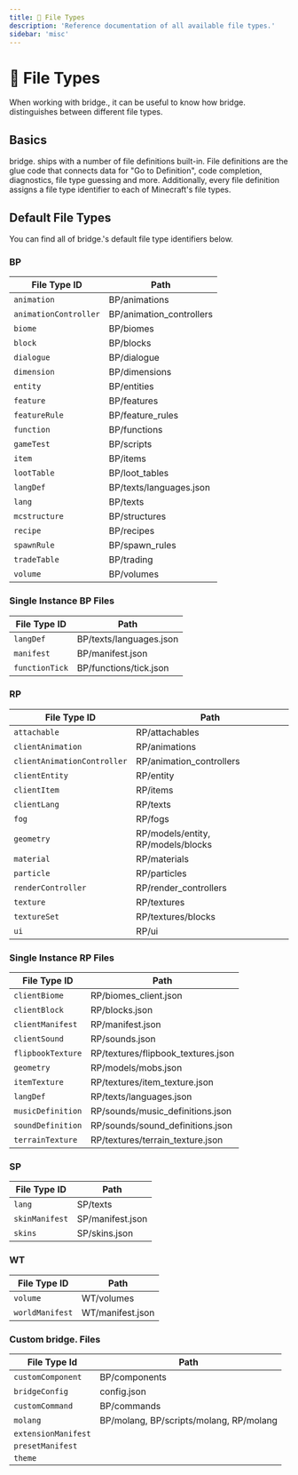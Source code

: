 ```yaml
---
title: 📄 File Types
description: 'Reference documentation of all available file types.'
sidebar: 'misc'
---
```


# 📄 File Types

When working with bridge., it can be useful to know how bridge. distinguishes between different file types.

## Basics

bridge. ships with a number of file definitions built-in. File definitions are the glue code that connects data for "Go to Definition", code completion, diagnostics, file type guessing and more. Additionally, every file definition assigns a file type identifier to each of Minecraft's file types.

## Default File Types

You can find all of bridge.'s default file type identifiers below.

### BP

| File Type ID          | Path                     |
| --------------------- | ------------------------ |
| `animation`           | BP/animations            |
| `animationController` | BP/animation_controllers |
| `biome`               | BP/biomes                |
| `block`               | BP/blocks                |
| `dialogue`            | BP/dialogue              |
| `dimension`           | BP/dimensions            |
| `entity`              | BP/entities              |
| `feature`             | BP/features              |
| `featureRule`         | BP/feature_rules         |
| `function`            | BP/functions             |
| `gameTest`            | BP/scripts               |
| `item`                | BP/items                 |
| `lootTable`           | BP/loot_tables           |
| `langDef`             | BP/texts/languages.json  |
| `lang`                | BP/texts                 |
| `mcstructure`         | BP/structures            |
| `recipe`              | BP/recipes               |
| `spawnRule`           | BP/spawn_rules           |
| `tradeTable`          | BP/trading               |
| `volume`              | BP/volumes               |

### Single Instance BP Files

| File Type ID   | Path                    |
| -------------- | ----------------------- |
| `langDef`      | BP/texts/languages.json |
| `manifest`     | BP/manifest.json        |
| `functionTick` | BP/functions/tick.json  |

### RP

| File Type ID                | Path                               |
| --------------------------- | ---------------------------------- |
| `attachable`                | RP/attachables                     |
| `clientAnimation`           | RP/animations                      |
| `clientAnimationController` | RP/animation_controllers           |
| `clientEntity`              | RP/entity                          |
| `clientItem`                | RP/items                           |
| `clientLang`                | RP/texts                           |
| `fog`                       | RP/fogs                            |
| `geometry`                  | RP/models/entity, RP/models/blocks |
| `material`                  | RP/materials                       |
| `particle`                  | RP/particles                       |
| `renderController`          | RP/render_controllers              |
| `texture`                   | RP/textures                        |
| `textureSet`                | RP/textures/blocks                 |
| `ui`                        | RP/ui                              |

### Single Instance RP Files

| File Type ID      | Path                               |
| ----------------- | ---------------------------------- |
| `clientBiome`     | RP/biomes_client.json              |
| `clientBlock`     | RP/blocks.json                     |
| `clientManifest`  | RP/manifest.json                   |
| `clientSound`     | RP/sounds.json                     |
| `flipbookTexture` | RP/textures/flipbook_textures.json |
| `geometry`        | RP/models/mobs.json                |
| `itemTexture`     | RP/textures/item_texture.json      |
| `langDef`         | RP/texts/languages.json            |
| `musicDefinition` | RP/sounds/music_definitions.json   |
| `soundDefinition` | RP/sounds/sound_definitions.json   |
| `terrainTexture`  | RP/textures/terrain_texture.json   |

### SP

| File Type ID   | Path             |
| -------------- | ---------------- |
| `lang`         | SP/texts         |
| `skinManifest` | SP/manifest.json |
| `skins`        | SP/skins.json    |

### WT

| File Type ID    | Path             |
| --------------- | ---------------- |
| `volume`        | WT/volumes       |
| `worldManifest` | WT/manifest.json |

### Custom bridge. Files

| File Type Id        | Path                                    |
| ------------------- | --------------------------------------- |
| `customComponent`   | BP/components                           |
| `bridgeConfig`      | config.json                             |
| `customCommand`     | BP/commands                             |
| `molang`            | BP/molang, BP/scripts/molang, RP/molang |
| `extensionManifest` |                                         |
| `presetManifest`    |                                         |
| `theme`             |                                         |
